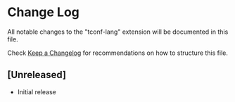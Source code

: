 # Change Log

All notable changes to the "tconf-lang" extension will be documented in this file.

Check [Keep a Changelog](http://keepachangelog.com/) for recommendations on how to structure this file.

## [Unreleased]

- Initial release